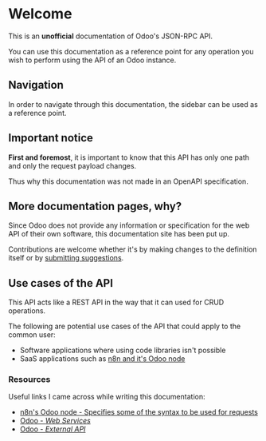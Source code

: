# Welcome

This is an **unofficial** documentation of Odoo's JSON-RPC API.

You can use this documentation as a reference point for any operation you wish to perform using the API of an Odoo instance.

## Navigation

In order to navigate through this documentation, the sidebar can be used as a reference point.

## Important notice

**First and foremost**, it is important to know that this API has only one path and only the request payload changes.

Thus why this documentation was not made in an OpenAPI specification.

## More documentation pages, why?

Since Odoo does not provide any information or specification for the web API of their own software, this documentation site has been put up.

Contributions are welcome whether it's by making changes to the definition itself or by [submitting suggestions](https://github.com/Lanhild/odoo-jsonrpc).

## Use cases of the API

This API acts like a REST API in the way that it can used for CRUD operations.

The following are potential use cases of the API that could apply to the common user:

- Software applications where using code libraries isn't possible
- SaaS applications such as [n8n and it's Odoo node](https://github.com/n8n-io/n8n/tree/master/packages/nodes-base/nodes/Odoo)

### Resources

Useful links I came across while writing this documentation:

- [n8n's Odoo node - Specifies some of the syntax to be used for requests](https://github.com/n8n-io/n8n/tree/master/packages/nodes-base/nodes/Odoo)
- [Odoo - *Web Services*](https://www.odoo.com/documentation/16.0/developer/howtos/web_services.html?highlight=jsonrpc#json-rpc-library)
- [Odoo - *External API*](https://www.odoo.com/documentation/16.0/developer/reference/external_api.html)
